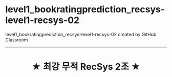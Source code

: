 # level1_bookratingprediction_recsys-level1-recsys-02

level1_bookratingprediction_recsys-level1-recsys-02 created by GitHub Classroom

---
# <center>★ 최강 무적 RecSys 2조 ★</center>  
